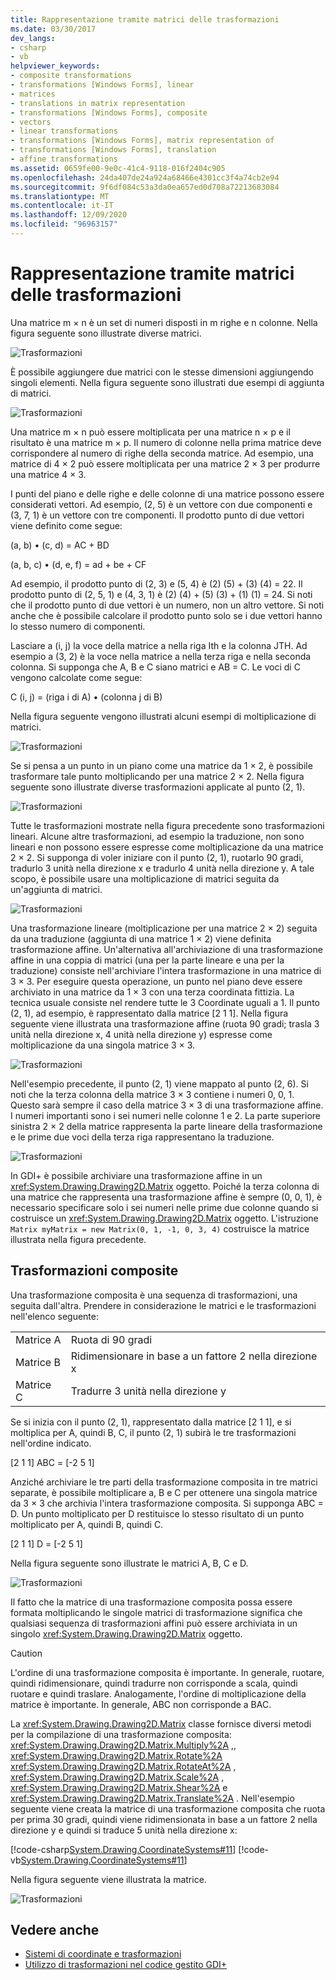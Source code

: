 ```yaml
---
title: Rappresentazione tramite matrici delle trasformazioni
ms.date: 03/30/2017
dev_langs:
- csharp
- vb
helpviewer_keywords:
- composite transformations
- transformations [Windows Forms], linear
- matrices
- translations in matrix representation
- transformations [Windows Forms], composite
- vectors
- linear transformations
- transformations [Windows Forms], matrix representation of
- transformations [Windows Forms], translation
- affine transformations
ms.assetid: 0659fe00-9e0c-41c4-9118-016f2404c905
ms.openlocfilehash: 24da407de24a924a68466e4301cc3f4a74cb2e94
ms.sourcegitcommit: 9f6df084c53a3da0ea657ed0d708a72213683084
ms.translationtype: MT
ms.contentlocale: it-IT
ms.lasthandoff: 12/09/2020
ms.locfileid: "96963157"
---
```

# <a name="matrix-representation-of-transformations"></a>Rappresentazione tramite matrici delle trasformazioni
Una matrice m × n è un set di numeri disposti in m righe e n colonne. Nella figura seguente sono illustrate diverse matrici.  
  
 ![Trasformazioni](./media/aboutgdip05-art04.gif "AboutGdip05_art04")  
  
 È possibile aggiungere due matrici con le stesse dimensioni aggiungendo singoli elementi. Nella figura seguente sono illustrati due esempi di aggiunta di matrici.  
  
 ![Trasformazioni](./media/aboutgdip05-art05.gif "AboutGdip05_art05")  
  
 Una matrice m × n può essere moltiplicata per una matrice n × p e il risultato è una matrice m × p. Il numero di colonne nella prima matrice deve corrispondere al numero di righe della seconda matrice. Ad esempio, una matrice di 4 × 2 può essere moltiplicata per una matrice 2 × 3 per produrre una matrice 4 × 3.  
  
 I punti del piano e delle righe e delle colonne di una matrice possono essere considerati vettori. Ad esempio, (2, 5) è un vettore con due componenti e (3, 7, 1) è un vettore con tre componenti. Il prodotto punto di due vettori viene definito come segue:  
  
 (a, b) • (c, d) = AC + BD  
  
 (a, b, c) • (d, e, f) = ad + be + CF  
  
 Ad esempio, il prodotto punto di (2, 3) e (5, 4) è (2) (5) + (3) (4) = 22. Il prodotto punto di (2, 5, 1) e (4, 3, 1) è (2) (4) + (5) (3) + (1) (1) = 24. Si noti che il prodotto punto di due vettori è un numero, non un altro vettore. Si noti anche che è possibile calcolare il prodotto punto solo se i due vettori hanno lo stesso numero di componenti.  
  
 Lasciare a (i, j) la voce della matrice a nella riga Ith e la colonna JTH. Ad esempio a (3, 2) è la voce nella matrice a nella terza riga e nella seconda colonna. Si supponga che A, B e C siano matrici e AB = C. Le voci di C vengono calcolate come segue:  
  
 C (i, j) = (riga i di A) • (colonna j di B)  
  
 Nella figura seguente vengono illustrati alcuni esempi di moltiplicazione di matrici.  
  
 ![Trasformazioni](./media/aboutgdip05-art06.gif "AboutGdip05_art06")  
  
 Se si pensa a un punto in un piano come una matrice da 1 × 2, è possibile trasformare tale punto moltiplicando per una matrice 2 × 2. Nella figura seguente sono illustrate diverse trasformazioni applicate al punto (2, 1).  
  
 ![Trasformazioni](./media/aboutgdip05-art07.gif "AboutGdip05_art07")  
  
 Tutte le trasformazioni mostrate nella figura precedente sono trasformazioni lineari. Alcune altre trasformazioni, ad esempio la traduzione, non sono lineari e non possono essere espresse come moltiplicazione da una matrice 2 × 2. Si supponga di voler iniziare con il punto (2, 1), ruotarlo 90 gradi, tradurlo 3 unità nella direzione x e tradurlo 4 unità nella direzione y. A tale scopo, è possibile usare una moltiplicazione di matrici seguita da un'aggiunta di matrici.  
  
 ![Trasformazioni](./media/aboutgdip05-art08.gif "AboutGdip05_art08")  
  
 Una trasformazione lineare (moltiplicazione per una matrice 2 × 2) seguita da una traduzione (aggiunta di una matrice 1 × 2) viene definita trasformazione affine. Un'alternativa all'archiviazione di una trasformazione affine in una coppia di matrici (una per la parte lineare e una per la traduzione) consiste nell'archiviare l'intera trasformazione in una matrice di 3 × 3. Per eseguire questa operazione, un punto nel piano deve essere archiviato in una matrice da 1 × 3 con una terza coordinata fittizia. La tecnica usuale consiste nel rendere tutte le 3 Coordinate uguali a 1. Il punto (2, 1), ad esempio, è rappresentato dalla matrice [2 1 1]. Nella figura seguente viene illustrata una trasformazione affine (ruota 90 gradi; trasla 3 unità nella direzione x, 4 unità nella direzione y) espresse come moltiplicazione da una singola matrice 3 × 3.  
  
 ![Trasformazioni](./media/aboutgdip05-art09.gif "AboutGdip05_art09")  
  
 Nell'esempio precedente, il punto (2, 1) viene mappato al punto (2, 6). Si noti che la terza colonna della matrice 3 × 3 contiene i numeri 0, 0, 1. Questo sarà sempre il caso della matrice 3 × 3 di una trasformazione affine. I numeri importanti sono i sei numeri nelle colonne 1 e 2. La parte superiore sinistra 2 × 2 della matrice rappresenta la parte lineare della trasformazione e le prime due voci della terza riga rappresentano la traduzione.  
  
 ![Trasformazioni](./media/aboutgdip05-art10.gif "AboutGdip05_art10")  
  
 In GDI+ è possibile archiviare una trasformazione affine in un <xref:System.Drawing.Drawing2D.Matrix> oggetto. Poiché la terza colonna di una matrice che rappresenta una trasformazione affine è sempre (0, 0, 1), è necessario specificare solo i sei numeri nelle prime due colonne quando si costruisce un <xref:System.Drawing.Drawing2D.Matrix> oggetto. L'istruzione `Matrix myMatrix = new Matrix(0, 1, -1, 0, 3, 4)` costruisce la matrice illustrata nella figura precedente.  
  
## <a name="composite-transformations"></a>Trasformazioni composite  
 Una trasformazione composita è una sequenza di trasformazioni, una seguita dall'altra. Prendere in considerazione le matrici e le trasformazioni nell'elenco seguente:  
  
|||  
|-|-|  
|Matrice A|Ruota di 90 gradi|  
|Matrice B|Ridimensionare in base a un fattore 2 nella direzione x|  
|Matrice C|Tradurre 3 unità nella direzione y|  
  
 Se si inizia con il punto (2, 1), rappresentato dalla matrice [2 1 1], e si moltiplica per A, quindi B, C, il punto (2, 1) subirà le tre trasformazioni nell'ordine indicato.  
  
 [2 1 1] ABC = [-2 5 1]  
  
 Anziché archiviare le tre parti della trasformazione composita in tre matrici separate, è possibile moltiplicare a, B e C per ottenere una singola matrice da 3 × 3 che archivia l'intera trasformazione composita. Si supponga ABC = D. Un punto moltiplicato per D restituisce lo stesso risultato di un punto moltiplicato per A, quindi B, quindi C.  
  
 [2 1 1] D = [-2 5 1]  
  
 Nella figura seguente sono illustrate le matrici A, B, C e D.  
  
 ![Trasformazioni](./media/aboutgdip05-art12.gif "AboutGdip05_art12")  
  
 Il fatto che la matrice di una trasformazione composita possa essere formata moltiplicando le singole matrici di trasformazione significa che qualsiasi sequenza di trasformazioni affini può essere archiviata in un singolo <xref:System.Drawing.Drawing2D.Matrix> oggetto.  
  
> [!CAUTION]
> L'ordine di una trasformazione composita è importante. In generale, ruotare, quindi ridimensionare, quindi tradurre non corrisponde a scala, quindi ruotare e quindi traslare. Analogamente, l'ordine di moltiplicazione della matrice è importante. In generale, ABC non corrisponde a BAC.  
  
 La <xref:System.Drawing.Drawing2D.Matrix> classe fornisce diversi metodi per la compilazione di una trasformazione composita: <xref:System.Drawing.Drawing2D.Matrix.Multiply%2A> ,, <xref:System.Drawing.Drawing2D.Matrix.Rotate%2A> <xref:System.Drawing.Drawing2D.Matrix.RotateAt%2A> , <xref:System.Drawing.Drawing2D.Matrix.Scale%2A> , <xref:System.Drawing.Drawing2D.Matrix.Shear%2A> e <xref:System.Drawing.Drawing2D.Matrix.Translate%2A> . Nell'esempio seguente viene creata la matrice di una trasformazione composita che ruota per prima 30 gradi, quindi viene ridimensionata in base a un fattore 2 nella direzione y e quindi si traduce 5 unità nella direzione x:  
  
 [!code-csharp[System.Drawing.CoordinateSystems#11](~/samples/snippets/csharp/VS_Snippets_Winforms/System.Drawing.CoordinateSystems/CS/Class1.cs#11)]
 [!code-vb[System.Drawing.CoordinateSystems#11](~/samples/snippets/visualbasic/VS_Snippets_Winforms/System.Drawing.CoordinateSystems/VB/Class1.vb#11)]  
  
 Nella figura seguente viene illustrata la matrice.  
  
 ![Trasformazioni](./media/aboutgdip05-art13.gif "AboutGdip05_art13")  
  
## <a name="see-also"></a>Vedere anche

- [Sistemi di coordinate e trasformazioni](coordinate-systems-and-transformations.md)
- [Utilizzo di trasformazioni nel codice gestito GDI+](using-transformations-in-managed-gdi.md)
